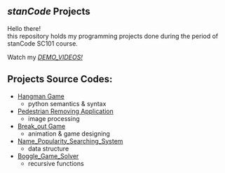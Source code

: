 ## *stanCode* Projects
Hello there!\
this repository holds my programming projects done during the period of stanCode SC101 course.

Watch my *[DEMO_VIDEOS!](https://drive.google.com/drive/folders/1Gi3bn9qPW_gR0ISyGzVPLd5Bztdvd7rF?fbclid=IwAR36BW3v_bHn-Idsh-0_ROSWLwrXOzoervZId25OOzH2LX4b6FCGDfULdDg)*

## Projects Source Codes:
* [Hangman Game](https://github.com/jackychang16/sc-projects/blob/main/StanCode_Projects/hangman_game/hangman.py)
  * python semantics & syntax
* [Pedestrian Removing Application](https://github.com/jackychang16/sc-projects/blob/main/StanCode_Projects/my_photoshop/stanCodoshop.py)
  * image processing 
* [Break_out Game](https://github.com/jackychang16/sc-projects/blob/main/StanCode_Projects/break_out_game/breakout.py)
  * animation & game designing
* [Name_Popularity_Searching_System](https://github.com/jackychang16/sc-projects/blob/main/StanCode_Projects/name_searching_system/babygraphics.py)
  * data structure
* [Boggle_Game_Solver](https://github.com/jackychang16/sc-projects/blob/main/StanCode_Projects/boggle_game_solver/boggle.py)
  * recursive functions

